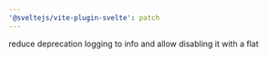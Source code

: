 ```yaml
---
'@sveltejs/vite-plugin-svelte': patch
---
```


reduce deprecation logging to info and allow disabling it with a flat
